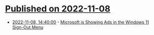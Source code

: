 # [Published on 2022-11-08](index.md)

* [2022-11-08, 14:40:00](https://tech.slashdot.org/story/22/11/08/1126247/microsoft-is-showing-ads-in-the-windows-11-sign-out-menu?utm_source=rss1.0mainlinkanon&utm_medium=feed) - [Microsoft is Showing Ads in the Windows 11 Sign-Out Menu](https://tech.slashdot.org/story/22/11/08/1126247/microsoft-is-showing-ads-in-the-windows-11-sign-out-menu?utm_source=rss1.0mainlinkanon&utm_medium=feed)
